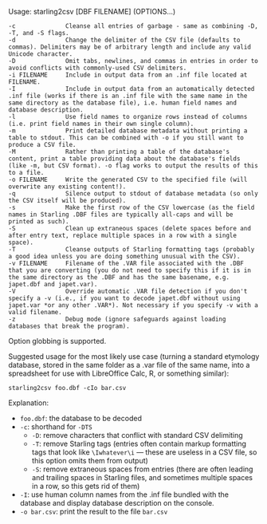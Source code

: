 Usage: starling2csv [DBF FILENAME] (OPTIONS...)

    -c              Cleanse all entries of garbage - same as combining -D, -T, and -S flags.
    -d              Change the delimiter of the CSV file (defaults to commas). Delimiters may be of arbitrary length and include any valid Unicode character.
    -D              Omit tabs, newlines, and commas in entries in order to avoid conflicts with commonly-used CSV delimiters.
    -i FILENAME     Include in output data from an .inf file located at FILENAME.
    -I              Include in output data from an automatically detected .inf file (works if there is an .inf file with the same name in the same directory as the database file), i.e. human field names and database description.
    -l              Use field names to organize rows instead of columns (i.e. print field names in their own single column).
    -m              Print detailed database metadata without printing a table to stdout. This can be combined with -o if you still want to produce a CSV file.
    -M              Rather than printing a table of the database's content, print a table providing data about the database's fields (like -m, but CSV format). -o flag works to output the results of this to a file.
    -o FILENAME     Write the generated CSV to the specified file (will overwrite any existing content!).
    -q              Silence output to stdout of database metadata (so only the CSV itself will be produced).
    -s              Make the first row of the CSV lowercase (as the field names in Starling .DBF files are typically all-caps and will be printed as such).
    -S              Clean up extraneous spaces (delete spaces before and after entry text, replace multiple spaces in a row with a single space).
    -T              Cleanse outputs of Starling formatting tags (probably a good idea unless you are doing something unusual with the CSV).
    -v FILENAME     Filename of the .VAR file associated with the .DBF that you are converting (you do not need to specify this if it is in the same directory as the .DBF and has the same basename, e.g. japet.dbf and japet.var).
    -V              Override automatic .VAR file detection if you don't specify a -v (i.e., if you want to decode japet.dbf without using japet.var *or any other .VAR*). Not necessary if you specify -v with a valid filename.
    -z              Debug mode (ignore safeguards against loading databases that break the program).

Option globbing is supported.

Suggested usage for the most likely use case (turning a standard etymology database, stored in the same folder as a .var file of the same name, into a spreadsheet for use with LibreOffice Calc, R, or something similar):

    starling2csv foo.dbf -cIo bar.csv

Explanation:

* `foo.dbf`: the database to be decoded
* `-c`: shorthand for `-DTS`
    - `-D`: remove characters that conflict with standard CSV delimiting
    - `-T`: remove Starling tags (entries often contain markup formatting tags that look like `\Iwhatever\i` — these are useless in a CSV file, so this option omits them from output)
    - `-S`: remove extraneous spaces from entries (there are often leading and trailing spaces in Starling files, and sometimes multiple spaces in a row, so this gets rid of them)
* `-I`: use human column names from the .inf file bundled with the database and display database description on the console. 
* `-o bar.csv`: print the result to the file `bar.csv`
